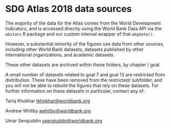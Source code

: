 # SDG Atlas 2018 data sources

The majority of the data for the Atlas comes from the World Development Indicators, and
is accessed directly using the World Bank Data API via the `wbstats` R package
and our custom internal wrapper of that `wbgdata()`.

However, a substantial minority of the figures use data from other sources, including
other World Bank datasets, datasets published by other international organizations,
and academic datasets.

These other datasets are archived within these folders, by chapter / goal.

A small number of datasets related to goal 7 and goal 13 are restricted from
distribution. These have been removed from the restricted/ subfolder, and
you will not be able to rebuild the figures that rely on these datasets. For
further information on these datasets in particular, contact any of:

Tariq Khokhar <tkhokhar@worldbank.org>

Andrew Whitby <awhitby@worldbank.org>

Umar Serajuddin <userajuddin@worldbank.org>